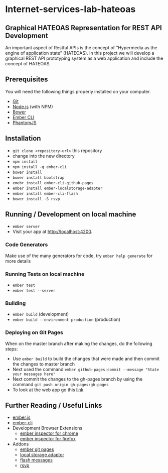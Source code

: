 # Internet-services-lab-hateoas

## Graphical HATEOAS Representation for REST API Development

An important aspect of Restful APIs is the concept of “Hypermedia as the engine of application state” (HATEOAS). In this project we will develop a graphical REST API prototyping system as a web application and include the concept of HATEOAS.

## Prerequisites

You will need the following things properly installed on your computer.

* [Git](http://git-scm.com/)
* [Node.js](http://nodejs.org/) (with NPM)
* [Bower](http://bower.io/)
* [Ember CLI](http://ember-cli.com/)
* [PhantomJS](http://phantomjs.org/)

## Installation

* `git clone <repository-url>` this repository
* change into the new directory
* `npm install`
* `npm install -g ember-cli`
* `bower install`
* `bower install bootstrap`
* `emebr install ember-cli-github-pages`
* `ember install ember-localstorage-adapter`
* `ember install ember-cli-flash`
* `bower install -S rsvp`

## Running / Development on local machine

* `ember server`
* Visit your app at [http://localhost:4200](http://localhost:4200).

### Code Generators

Make use of the many generators for code, try `ember help generate` for more details

### Running Tests on local machine

* `ember test`
* `ember test --server`

### Building

* `ember build` (development)
* `ember build --environment production` (production)

### Deploying on Git Pages
When on the master branch after making the changes, do the following steps:
* Use `ember build` to build the changes that were made and then commit the changes to master branch
* Next used the command `ember github-pages:commit --message "State your messages here"`
* Next commit the changes to the gh-pages branch by using the command `git push origin gh-pages:gh-pages`
* To look at the web app go this [link](http://rigvedpatki.github.io/internet-services-lab-hateoas)


## Further Reading / Useful Links

* [ember.js](http://emberjs.com/)
* [ember-cli](http://ember-cli.com/)
* Development Browser Extensions
  * [ember inspector for chrome](https://chrome.google.com/webstore/detail/ember-inspector/bmdblncegkenkacieihfhpjfppoconhi)
  * [ember inspector for firefox](https://addons.mozilla.org/en-US/firefox/addon/ember-inspector/)
* Addons
  * [ember git pages](https://github.com/poetic/ember-cli-github-pages)
  * [local storage adaptor](https://github.com/locks/ember-localstorage-adapter)
  * [flash messages](https://github.com/poteto/ember-cli-flash)
  * [rsvp](https://github.com/tildeio/rsvp.js)
